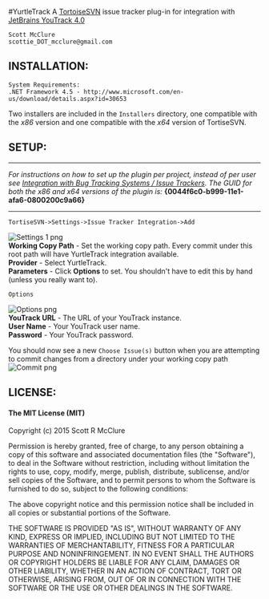 #YurtleTrack
A [TortoiseSVN](http://tortoisesvn.net/ "TortoiseSVN") issue tracker plug-in for integration with [JetBrains YouTrack 4.0](http://www.jetbrains.com/youtrack/ "YouTrack")  

    Scott McClure
    scottie_DOT_mcclure@gmail.com

## INSTALLATION:

    System Requirements:  
    .NET Framework 4.5 - http://www.microsoft.com/en-us/download/details.aspx?id=30653
    
Two installers are included in the `Installers` directory, one compatible with the *x86* version and one compatible with the *x64* version of TortiseSVN.
	
## SETUP:
***
*For instructions on how to set up the plugin per project, instead of per user see [Integration with Bug Tracking Systems / Issue Trackers](http://tortoisesvn.net/docs/release/TortoiseSVN_en/tsvn-dug-bugtracker.html "TortoiseSVN"). The GUID for both the x86 and x64 versions of the plugin is:* **{0044f6c0-b999-11e1-afa6-0800200c9a66}**  
***
`TortiseSVN->Settings->Issue Tracker Integration->Add` 

![Settings 1 png](https://github.com/scottiemc7/YurtleTrack/raw/master/README_img/Settings1.png "Issue Tracker Integration->Add")  
**Working Copy Path** - Set the working copy path. Every commit under this root path will have YurtleTrack integration available.  
**Provider** - Select YurtleTrack.  
**Parameters** - Click **Options** to set. You shouldn't have to edit this by hand (unless you really want to).  

`Options`  

![Options png](https://github.com/scottiemc7/YurtleTrack/raw/master/README_img/Settings2.png "Options")  
**YouTrack URL** - The URL of your YouTrack instance.  
**User Name** - Your YouTrack user name.  
**Password** - Your YouTrack password.    

You should now see a new `Choose Issue(s)` button when you are attempting to commit changes from a directory under your working copy path  
![Commit png](https://github.com/scottiemc7/YurtleTrack/raw/master/README_img/Commit.png "Commit")

## LICENSE:
#### The MIT License (MIT)

Copyright (c) 2015 Scott R McClure

Permission is hereby granted, free of charge, to any person obtaining a copy of this software and associated documentation files (the "Software"), to deal in the Software without restriction, including without limitation the rights to use, copy, modify, merge, publish, distribute, sublicense, and/or sell copies of the Software, and to permit persons to whom the Software is furnished to do so, subject to the following conditions:

The above copyright notice and this permission notice shall be included in all copies or substantial portions of the Software.

THE SOFTWARE IS PROVIDED "AS IS", WITHOUT WARRANTY OF ANY KIND, EXPRESS OR IMPLIED, INCLUDING BUT NOT LIMITED TO THE WARRANTIES OF MERCHANTABILITY, FITNESS FOR A PARTICULAR PURPOSE AND NONINFRINGEMENT. IN NO EVENT SHALL THE AUTHORS OR COPYRIGHT HOLDERS BE LIABLE FOR ANY CLAIM, DAMAGES OR OTHER LIABILITY, WHETHER IN AN ACTION OF CONTRACT, TORT OR OTHERWISE, ARISING FROM, OUT OF OR IN CONNECTION WITH THE SOFTWARE OR THE USE OR OTHER DEALINGS IN THE SOFTWARE.
